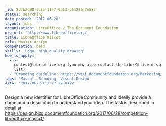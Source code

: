 ```yaml
---
_id: 8dfb2d90-5c05-11e7-9a13-b51276a7e587
status: searching
date_posted: '2017-06-28'
layout: jobs
organization: LibreOffice / The Document Foundation
org_url: 'http://www.libreoffice.org/'
title: LibreOffice Mascot
role: Mascot design
compensation: paid
skills: 'Logo, high-quality drawing'
how_to_apply:
  - >-
    contest@libreoffice.org (you may also contact the LibreOffice design mailing
    list)
  - "Branding guideline: https://wiki.documentfoundation.org/Marketing/Branding\r\nAnnouncement: https://design.blog.documentfoundation.org/2017/06/28/competition-libreoffice-mascot/\r\n"
tags: 'Mascot, Branding, Visual Design'
date: '2017-06-28T13:27:38.878Z'
---
```

Design a new identifier for LibreOffice Community and ideally provide a name and a description to understand your idea. The task is described in detail at https://design.blog.documentfoundation.org/2017/06/28/competition-libreoffice-mascot/
